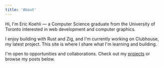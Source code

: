 ```yaml
---
title: 'About'
---
```


<!--
This content will be displayed at the top of the index page.
You can leave this empty if you don't want to show any content.
-->

Hi, I'm Eric Koehli — a Computer Science graduate from the University of Toronto interested in web development and computer graphics.

I enjoy building with Rust and Zig, and I'm currently working on Clubhouse, my latest project. This site is where I share what I'm learning and building.

I'm open to opportunities and collaborations. Check out my [projects](/projects) or browse my posts below.
